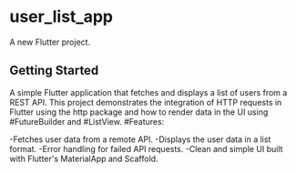# user_list_app

A new Flutter project.

## Getting Started
A simple Flutter application that fetches and displays a list of users from a REST API. This project demonstrates the integration of HTTP requests in Flutter using the http package and how to render data in the UI using #FutureBuilder and #ListView.
#Features:

-Fetches user data from a remote API.
-Displays the user data in a list format.
-Error handling for failed API requests.
-Clean and simple UI built with Flutter's MaterialApp and Scaffold.
